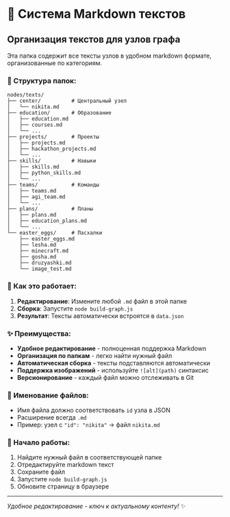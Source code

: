 # 📝 Система Markdown текстов

## Организация текстов для узлов графа

Эта папка содержит все тексты узлов в удобном markdown формате, организованные по категориям.

### 📁 Структура папок:

```
nodes/texts/
├── center/          # Центральный узел
│   └── nikita.md
├── education/       # Образование
│   ├── education.md
│   ├── courses.md
│   └── ...
├── projects/        # Проекты
│   ├── projects.md
│   ├── hackathon_projects.md
│   └── ...
├── skills/          # Навыки
│   ├── skills.md
│   ├── python_skills.md
│   └── ...
├── teams/           # Команды
│   ├── teams.md
│   ├── agi_team.md
│   └── ...
├── plans/           # Планы
│   ├── plans.md
│   ├── education_plans.md
│   └── ...
└── easter_eggs/     # Пасхалки
    ├── easter_eggs.md
    ├── lesha.md
    ├── minecraft.md
    ├── gosha.md
    ├── druzyashki.md
    └── image_test.md
```

### 🔄 Как это работает:

1. **Редактирование**: Измените любой `.md` файл в этой папке
2. **Сборка**: Запустите `node build-graph.js`
3. **Результат**: Тексты автоматически встроятся в `data.json`

### ✨ Преимущества:

- **Удобное редактирование** - полноценная поддержка Markdown
- **Организация по папкам** - легко найти нужный файл
- **Автоматическая сборка** - тексты подставляются автоматически
- **Поддержка изображений** - используйте `![alt](path)` синтаксис
- **Версионирование** - каждый файл можно отслеживать в Git

### 🎯 Именование файлов:

- Имя файла должно соответствовать `id` узла в JSON
- Расширение всегда `.md`
- Пример: узел с `"id": "nikita"` → файл `nikita.md`

### 🚀 Начало работы:

1. Найдите нужный файл в соответствующей папке
2. Отредактируйте markdown текст
3. Сохраните файл
4. Запустите `node build-graph.js`
5. Обновите страницу в браузере

---

*Удобное редактирование - ключ к актуальному контенту!* ✨ 